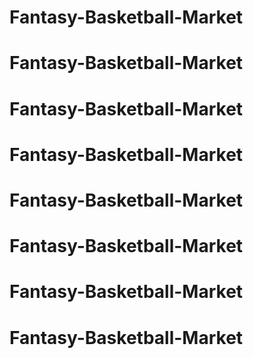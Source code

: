 # Fantasy-Basketball-Market
# Fantasy-Basketball-Market
# Fantasy-Basketball-Market
# Fantasy-Basketball-Market
# Fantasy-Basketball-Market
# Fantasy-Basketball-Market
# Fantasy-Basketball-Market
# Fantasy-Basketball-Market
